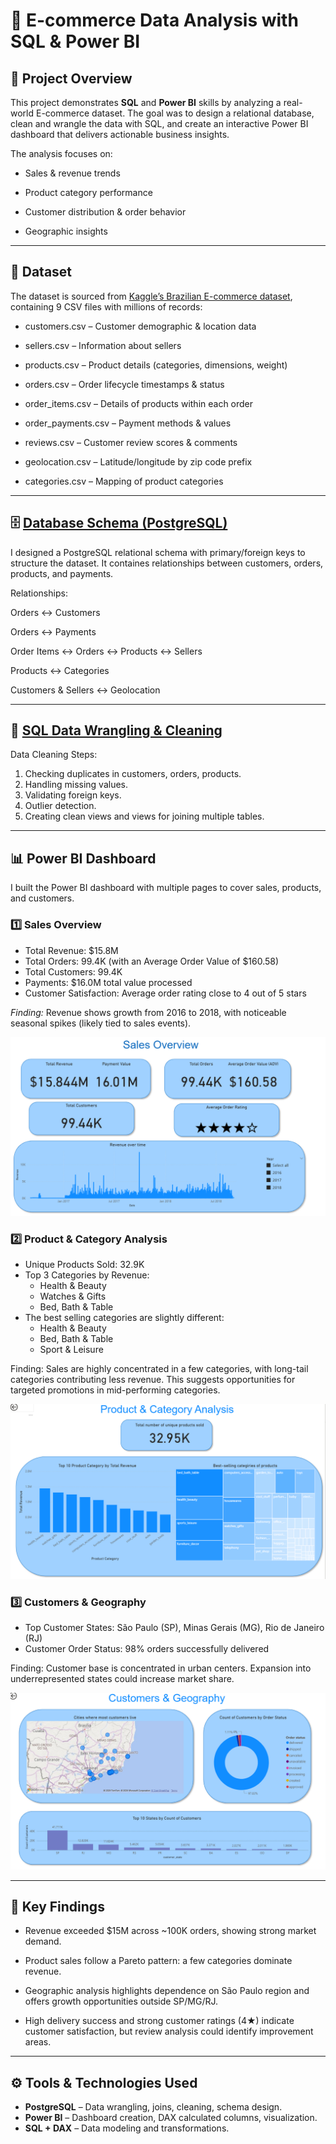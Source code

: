 # 🛒 E-commerce Data Analysis with SQL & Power BI


## 📌 Project Overview

This project demonstrates **SQL** and **Power BI** skills by analyzing a real-world E-commerce dataset. The goal was to design a relational database, clean and wrangle the data with SQL, and create an interactive Power BI dashboard that delivers actionable business insights.

The analysis focuses on:

- Sales & revenue trends

- Product category performance

- Customer distribution & order behavior

- Geographic insights

---

## 📂 Dataset

The dataset is sourced from [Kaggle’s Brazilian E-commerce dataset](https://www.kaggle.com/datasets/abdelrahmanalimo/e-commerce-dataset/data), containing 9 CSV files with millions of records:

- customers.csv – Customer demographic & location data

- sellers.csv – Information about sellers

- products.csv – Product details (categories, dimensions, weight)

- orders.csv – Order lifecycle timestamps & status

- order_items.csv – Details of products within each order

- order_payments.csv – Payment methods & values

- reviews.csv – Customer review scores & comments

- geolocation.csv – Latitude/longitude by zip code prefix

- categories.csv – Mapping of product categories

---

## 🗄️ [Database Schema (PostgreSQL)](schema.sql)

I designed a PostgreSQL relational schema with primary/foreign keys  to structure the dataset. It containes relationships between customers, orders, products, and payments.

Relationships:

Orders ↔ Customers

Orders ↔ Payments

Order Items ↔ Orders ↔ Products ↔ Sellers

Products ↔ Categories

Customers & Sellers ↔ Geolocation

---

## 🧹 [SQL Data Wrangling & Cleaning](data-wrangling-sql.md)

Data Cleaning Steps:

1. Checking duplicates in customers, orders, products.
2. Handling missing values.
3. Validating foreign keys.
4. Outlier detection.
5. Creating clean views and views for joining multiple tables.

---

## 📊 Power BI Dashboard

I built the Power BI dashboard with multiple pages to cover sales, products, and customers.

### 1️⃣ Sales Overview

- Total Revenue: $15.8M
- Total Orders: 99.4K (with an Average Order Value of $160.58)
- Total Customers: 99.4K
- Payments: $16.0M total value processed
- Customer Satisfaction: Average order rating close to 4 out of 5 stars

*Finding:* Revenue shows growth from 2016 to 2018, with noticeable seasonal spikes (likely tied to sales events).

![overview](images/overview.png)


### 2️⃣ Product & Category Analysis

- Unique Products Sold: 32.9K
- Top 3 Categories by Revenue:
   - Health & Beauty
   - Watches & Gifts
   - Bed, Bath & Table
- The best selling categories are slightly different:
   - Health & Beauty
   - Bed, Bath & Table
   - Sport & Leisure

Finding: Sales are highly concentrated in a few categories, with long-tail categories contributing less revenue. This suggests opportunities for targeted promotions in mid-performing categories.

![product](images/product.png)


### 3️⃣ Customers & Geography

- Top Customer States: São Paulo (SP), Minas Gerais (MG), Rio de Janeiro (RJ)
- Customer Order Status: 98% orders successfully delivered

Finding: Customer base is concentrated in urban centers. Expansion into underrepresented states could increase market share.

![customers](images/customers.png)

---

## 🔑 Key Findings

- Revenue exceeded $15M across ~100K orders, showing strong market demand.

- Product sales follow a Pareto pattern: a few categories dominate revenue.

- Geographic analysis highlights dependence on São Paulo region and offers growth opportunities outside SP/MG/RJ.

- High delivery success and strong customer ratings (4★) indicate customer satisfaction, but review analysis could identify improvement areas.

---

## ⚙️ Tools & Technologies Used

- **PostgreSQL** – Data wrangling, joins, cleaning, schema design.
- **Power BI** – Dashboard creation, DAX calculated columns, visualization.
- **SQL + DAX** – Data modeling and transformations.